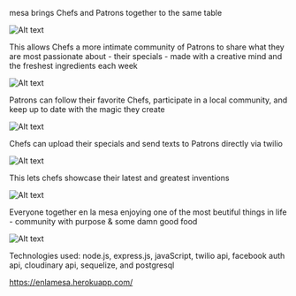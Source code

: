 mesa brings Chefs and Patrons together to the same table

![Alt text](https://cloud.githubusercontent.com/assets/9797122/9406696/b7b94676-47b7-11e5-8c2f-eccd45281874.png)

This allows Chefs a more intimate community of Patrons to
share what they are most passionate about - their specials -
made with a creative mind and the freshest ingredients each week

![Alt text](https://cloud.githubusercontent.com/assets/9797122/9406731/fe75abf4-47b7-11e5-94e4-db653f34567a.png)

Patrons can follow their favorite Chefs, participate in a local
community, and keep up to date with the magic they create

![Alt text](https://cloud.githubusercontent.com/assets/9797122/9406766/3de4351c-47b8-11e5-8cb3-2458a97e07db.png)

Chefs can upload their specials and send texts to Patrons directly
via twilio

![Alt text](https://cloud.githubusercontent.com/assets/9797122/9449541/023a3708-4a58-11e5-8975-5ec804eefe9c.PNG)

This lets chefs showcase their latest and greatest inventions

![Alt text](https://cloud.githubusercontent.com/assets/9797122/9406807/8c957f22-47b8-11e5-95f3-a1a90f6cf53d.png)

Everyone together en la mesa enjoying one of the most beutiful
things in life - community with purpose & some damn good food

![Alt text](https://cloud.githubusercontent.com/assets/9797122/9406838/c4bf9c34-47b8-11e5-85e3-cd7d858a8da0.png)

Technologies used: node.js, express.js, javaScript, twilio api, facebook auth api, cloudinary api, sequelize,
and postgresql

https://enlamesa.herokuapp.com/